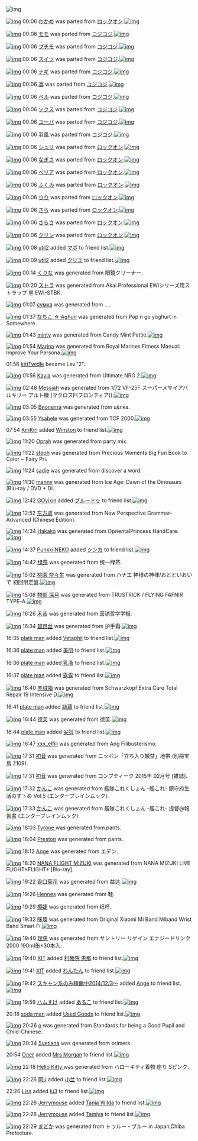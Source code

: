 ![img](http://gdrive-cdn.herokuapp.com/537b65a5bc09f0000721dda7/512px-barcode.png)

[![img](http://www.deviantsart.com/27t8h89.png)](http://www.barcodekanojo.com/kanojo/2169733/%E3%82%8F%E3%81%8B%E3%82%81) 00:06 [わかめ](http://www.barcodekanojo.com/kanojo/2169733/%E3%82%8F%E3%81%8B%E3%82%81) was parted from [ロックオン](http://www.barcodekanojo.com/kanojo/2169733/%E3%82%8F%E3%81%8B%E3%82%81).[![img](http://www.deviantsart.com/2musf1g.jpeg)](http://www.barcodekanojo.com/user/241643/%E3%83%AD%E3%83%83%E3%82%AF%E3%82%AA%E3%83%B3) 

[![img](http://www.deviantsart.com/2l5d2e3.png)](http://www.barcodekanojo.com/kanojo/3049884/%E3%83%A2%E3%83%A2) 00:06 [モモ](http://www.barcodekanojo.com/kanojo/3049884/%E3%83%A2%E3%83%A2) was parted from [コジコジ](http://www.barcodekanojo.com/kanojo/3049884/%E3%83%A2%E3%83%A2).[![img](http://www.deviantsart.com/2dkh5sf.jpeg)](http://www.barcodekanojo.com/user/201286/%E3%82%B3%E3%82%B8%E3%82%B3%E3%82%B8) 

[![img](http://www.deviantsart.com/38o6ta0.png)](http://www.barcodekanojo.com/kanojo/2497968/%E3%83%97%E3%83%81%E3%83%A2) 00:06 [プチモ](http://www.barcodekanojo.com/kanojo/2497968/%E3%83%97%E3%83%81%E3%83%A2) was parted from [コジコジ](http://www.barcodekanojo.com/kanojo/2497968/%E3%83%97%E3%83%81%E3%83%A2).[![img](http://www.deviantsart.com/2dkh5sf.jpeg)](http://www.barcodekanojo.com/user/201286/%E3%82%B3%E3%82%B8%E3%82%B3%E3%82%B8) 

[![img](http://www.deviantsart.com/370q65g.png)](http://www.barcodekanojo.com/kanojo/2516929/%E3%82%B9%E3%82%A4%E3%83%84) 00:06 [スイツ](http://www.barcodekanojo.com/kanojo/2516929/%E3%82%B9%E3%82%A4%E3%83%84) was parted from [コジコジ](http://www.barcodekanojo.com/kanojo/2516929/%E3%82%B9%E3%82%A4%E3%83%84).[![img](http://www.deviantsart.com/2dkh5sf.jpeg)](http://www.barcodekanojo.com/user/201286/%E3%82%B3%E3%82%B8%E3%82%B3%E3%82%B8) 

[![img](http://www.deviantsart.com/3dlquo6.png)](http://www.barcodekanojo.com/kanojo/2513270/%E3%83%8A%E3%82%AE) 00:06 [ナギ](http://www.barcodekanojo.com/kanojo/2513270/%E3%83%8A%E3%82%AE) was parted from [コジコジ](http://www.barcodekanojo.com/kanojo/2513270/%E3%83%8A%E3%82%AE).[![img](http://www.deviantsart.com/2dkh5sf.jpeg)](http://www.barcodekanojo.com/user/201286/%E3%82%B3%E3%82%B8%E3%82%B3%E3%82%B8) 

[![img](http://www.deviantsart.com/o3i8f6.png)](http://www.barcodekanojo.com/kanojo/2520959/%E5%87%9B) 00:06 [凛](http://www.barcodekanojo.com/kanojo/2520959/%E5%87%9B) was parted from [コジコジ](http://www.barcodekanojo.com/kanojo/2520959/%E5%87%9B).[![img](http://www.deviantsart.com/2dkh5sf.jpeg)](http://www.barcodekanojo.com/user/201286/%E3%82%B3%E3%82%B8%E3%82%B3%E3%82%B8) 

[![img](http://www.deviantsart.com/19pcqa5.png)](http://www.barcodekanojo.com/kanojo/2546104/%E3%83%99%E3%83%AB) 00:06 [ベル](http://www.barcodekanojo.com/kanojo/2546104/%E3%83%99%E3%83%AB) was parted from [コジコジ](http://www.barcodekanojo.com/kanojo/2546104/%E3%83%99%E3%83%AB).[![img](http://www.deviantsart.com/2dkh5sf.jpeg)](http://www.barcodekanojo.com/user/201286/%E3%82%B3%E3%82%B8%E3%82%B3%E3%82%B8) 

[![img](http://www.deviantsart.com/3bh1sbr.png)](http://www.barcodekanojo.com/kanojo/2560045/%E3%82%BD%E3%82%AF%E3%82%B9) 00:06 [ソクス](http://www.barcodekanojo.com/kanojo/2560045/%E3%82%BD%E3%82%AF%E3%82%B9) was parted from [コジコジ](http://www.barcodekanojo.com/kanojo/2560045/%E3%82%BD%E3%82%AF%E3%82%B9).[![img](http://www.deviantsart.com/2dkh5sf.jpeg)](http://www.barcodekanojo.com/user/201286/%E3%82%B3%E3%82%B8%E3%82%B3%E3%82%B8) 

[![img](http://www.deviantsart.com/3den72b.png)](http://www.barcodekanojo.com/kanojo/2562081/%E3%83%A6%E3%83%BC%E3%83%90) 00:06 [ユーバ](http://www.barcodekanojo.com/kanojo/2562081/%E3%83%A6%E3%83%BC%E3%83%90) was parted from [コジコジ](http://www.barcodekanojo.com/kanojo/2562081/%E3%83%A6%E3%83%BC%E3%83%90).[![img](http://www.deviantsart.com/2dkh5sf.jpeg)](http://www.barcodekanojo.com/user/201286/%E3%82%B3%E3%82%B8%E3%82%B3%E3%82%B8) 

[![img](http://www.deviantsart.com/2k4996c.png)](http://www.barcodekanojo.com/kanojo/2567230/%E7%BE%BD%E9%A2%A8) 00:06 [羽風](http://www.barcodekanojo.com/kanojo/2567230/%E7%BE%BD%E9%A2%A8) was parted from [コジコジ](http://www.barcodekanojo.com/kanojo/2567230/%E7%BE%BD%E9%A2%A8).[![img](http://www.deviantsart.com/2dkh5sf.jpeg)](http://www.barcodekanojo.com/user/201286/%E3%82%B3%E3%82%B8%E3%82%B3%E3%82%B8) 

[![img](http://www.deviantsart.com/1pomgdr.png)](http://www.barcodekanojo.com/kanojo/2220047/%E3%82%B7%E3%83%A5%E3%83%AA) 00:06 [シュリ](http://www.barcodekanojo.com/kanojo/2220047/%E3%82%B7%E3%83%A5%E3%83%AA) was parted from [ロックオン](http://www.barcodekanojo.com/kanojo/2220047/%E3%82%B7%E3%83%A5%E3%83%AA).[![img](http://www.deviantsart.com/2musf1g.jpeg)](http://www.barcodekanojo.com/user/241643/%E3%83%AD%E3%83%83%E3%82%AF%E3%82%AA%E3%83%B3) 

[![img](http://www.deviantsart.com/1718t5j.png)](http://www.barcodekanojo.com/kanojo/451520/%E3%81%AA%E3%81%8E%E3%81%95) 00:06 [なぎさ](http://www.barcodekanojo.com/kanojo/451520/%E3%81%AA%E3%81%8E%E3%81%95) was parted from [ロックオン](http://www.barcodekanojo.com/kanojo/451520/%E3%81%AA%E3%81%8E%E3%81%95).[![img](http://www.deviantsart.com/2musf1g.jpeg)](http://www.barcodekanojo.com/user/241643/%E3%83%AD%E3%83%83%E3%82%AF%E3%82%AA%E3%83%B3) 

[![img](http://www.deviantsart.com/2h28fj6.png)](http://www.barcodekanojo.com/kanojo/2727073/%E3%81%B9%E3%83%AA%E3%82%A2) 00:06 [べリア](http://www.barcodekanojo.com/kanojo/2727073/%E3%81%B9%E3%83%AA%E3%82%A2) was parted from [ロックオン](http://www.barcodekanojo.com/kanojo/2727073/%E3%81%B9%E3%83%AA%E3%82%A2).[![img](http://www.deviantsart.com/2musf1g.jpeg)](http://www.barcodekanojo.com/user/241643/%E3%83%AD%E3%83%83%E3%82%AF%E3%82%AA%E3%83%B3) 

[![img](http://www.deviantsart.com/23mno2m.png)](http://www.barcodekanojo.com/kanojo/2612739/%E3%81%B5%E3%81%8F%E3%81%BF) 00:06 [ふくみ](http://www.barcodekanojo.com/kanojo/2612739/%E3%81%B5%E3%81%8F%E3%81%BF) was parted from [ロックオン](http://www.barcodekanojo.com/kanojo/2612739/%E3%81%B5%E3%81%8F%E3%81%BF).[![img](http://www.deviantsart.com/2musf1g.jpeg)](http://www.barcodekanojo.com/user/241643/%E3%83%AD%E3%83%83%E3%82%AF%E3%82%AA%E3%83%B3) 

[![img](http://www.deviantsart.com/252ihv7.png)](http://www.barcodekanojo.com/kanojo/2868072/%E3%82%8A%E3%82%8A) 00:06 [りり](http://www.barcodekanojo.com/kanojo/2868072/%E3%82%8A%E3%82%8A) was parted from [ロックオン](http://www.barcodekanojo.com/kanojo/2868072/%E3%82%8A%E3%82%8A).[![img](http://www.deviantsart.com/2musf1g.jpeg)](http://www.barcodekanojo.com/user/241643/%E3%83%AD%E3%83%83%E3%82%AF%E3%82%AA%E3%83%B3) 

[![img](http://www.deviantsart.com/2uparof.png)](http://www.barcodekanojo.com/kanojo/2665656/%E3%81%95%E3%82%89) 00:06 [さら](http://www.barcodekanojo.com/kanojo/2665656/%E3%81%95%E3%82%89) was parted from [ロックオン](http://www.barcodekanojo.com/kanojo/2665656/%E3%81%95%E3%82%89).[![img](http://www.deviantsart.com/2musf1g.jpeg)](http://www.barcodekanojo.com/user/241643/%E3%83%AD%E3%83%83%E3%82%AF%E3%82%AA%E3%83%B3) 

[![img](http://www.deviantsart.com/3gr17uu.png)](http://www.barcodekanojo.com/kanojo/2823681/%E3%81%95%E3%82%89%E3%81%95) 00:06 [さらさ](http://www.barcodekanojo.com/kanojo/2823681/%E3%81%95%E3%82%89%E3%81%95) was parted from [ロックオン](http://www.barcodekanojo.com/kanojo/2823681/%E3%81%95%E3%82%89%E3%81%95).[![img](http://www.deviantsart.com/2musf1g.jpeg)](http://www.barcodekanojo.com/user/241643/%E3%83%AD%E3%83%83%E3%82%AF%E3%82%AA%E3%83%B3) 

[![img](http://www.deviantsart.com/3qvg525.png)](http://www.barcodekanojo.com/kanojo/2535237/%E3%82%AF%E3%83%AA%E3%83%B3) 00:06 [クリン](http://www.barcodekanojo.com/kanojo/2535237/%E3%82%AF%E3%83%AA%E3%83%B3) was parted from [ロックオン](http://www.barcodekanojo.com/kanojo/2535237/%E3%82%AF%E3%83%AA%E3%83%B3).[![img](http://www.deviantsart.com/2musf1g.jpeg)](http://www.barcodekanojo.com/user/241643/%E3%83%AD%E3%83%83%E3%82%AF%E3%82%AA%E3%83%B3) 

[![img](http://www.deviantsart.com/68q9v1.jpeg)](http://www.barcodekanojo.com/user/210977/util2) 00:08 [util2](http://www.barcodekanojo.com/user/210977/util2) added [マボ](http://www.barcodekanojo.com/kanojo/636906/%E3%83%9E%E3%83%9C) to friend list.[![img](http://www.deviantsart.com/1aaqbbg.png)](http://www.barcodekanojo.com/kanojo/636906/%E3%83%9E%E3%83%9C) 

[![img](http://www.deviantsart.com/68q9v1.jpeg)](http://www.barcodekanojo.com/user/210977/util2) 00:09 [util2](http://www.barcodekanojo.com/user/210977/util2) added [クリエ](http://www.barcodekanojo.com/kanojo/331203/%E3%82%AF%E3%83%AA%E3%82%A8) to friend list.[![img](http://www.deviantsart.com/1lfii4v.png)](http://www.barcodekanojo.com/kanojo/331203/%E3%82%AF%E3%83%AA%E3%82%A8) 

[![img](http://www.deviantsart.com/3caphlc.png)](http://www.barcodekanojo.com/kanojo/3191611/%E3%81%8F%E3%82%8A%E3%81%AA) 00:14 [くりな](http://www.barcodekanojo.com/kanojo/3191611/%E3%81%8F%E3%82%8A%E3%81%AA) was generated from 眼鏡クリーナー.

[![img](http://www.deviantsart.com/4e71os.png)](http://www.barcodekanojo.com/kanojo/3191612/%E3%82%B9%E3%83%88%E3%83%A9) 00:20 [ストラ](http://www.barcodekanojo.com/kanojo/3191612/%E3%82%B9%E3%83%88%E3%83%A9) was generated from Akai Professional EWIシリーズ用ストラップ 黒 EWI-STBK.

[![img](http://www.deviantsart.com/2v8lcvi.png)](http://www.barcodekanojo.com/kanojo/3191613/%D1%81%D1%83%D0%BC%D0%BA%D0%B0) 01:07 [сумка](http://www.barcodekanojo.com/kanojo/3191613/%D1%81%D1%83%D0%BC%D0%BA%D0%B0) was generated from ....

[![img](http://www.deviantsart.com/2lf36k.png)](http://www.barcodekanojo.com/kanojo/3191614/%E3%81%AA%E3%81%A1%E3%81%93%20%E2%98%86%20Aghun) 01:37 [なちこ ☆ Aghun](http://www.barcodekanojo.com/kanojo/3191614/%E3%81%AA%E3%81%A1%E3%81%93%20%E2%98%86%20Aghun) was generated from Pop n go yoghurt  in Somewhere.

[![img](http://www.deviantsart.com/19gq1ci.png)](http://www.barcodekanojo.com/kanojo/3191615/minty) 01:43 [minty](http://www.barcodekanojo.com/kanojo/3191615/minty) was generated from Candy Mint Pattie.[![img](http://www.deviantsart.com/1m1khu6.jpeg)](http://www.barcodekanojo.com/product_images/barcode/6016118/1421080943/Candy%20Mint%20Pattie.jpg) 

[![img](http://www.deviantsart.com/3201fsv.png)](http://www.barcodekanojo.com/kanojo/3191616/Marina) 01:54 [Marina](http://www.barcodekanojo.com/kanojo/3191616/Marina) was generated from Royal Marines Fitness Manual: Improve Your Persona.[![img](http://www.deviantsart.com/km2lod.jpeg)](http://www.barcodekanojo.com/product_images/barcode/6016119/1421081628/50x50xRoyal,P20Marines,P20Fitness,P20Manual,P3A,P20Improve,P20Your,P20Persona.jpg,qw=88,ah=88.pagespeed.ic.BYukri5VB3.jpg) 

01:56 [kiriTwidle](http://www.barcodekanojo.com/user/487669/kiriTwidle) became Lev."2".

[![img](http://www.deviantsart.com/3jocjmp.png)](http://www.barcodekanojo.com/kanojo/3191617/Kayla) 01:56 [Kayla](http://www.barcodekanojo.com/kanojo/3191617/Kayla) was generated from Ultimate NRG 2.[![img](http://www.deviantsart.com/12hov56.jpeg)](http://www.barcodekanojo.com/product_images/barcode/6016120/1421081738/Ultimate%20NRG%202.jpg) 

[![img](http://www.deviantsart.com/3m8m5u4.png)](http://www.barcodekanojo.com/kanojo/3191618/Messiah) 02:48 [Messiah](http://www.barcodekanojo.com/kanojo/3191618/Messiah) was generated from 1/72 VF-25F スーパーメサイアバルキリー アルト機 (マクロスF(フロンティア)).[![img](http://www.deviantsart.com/3kt17e3.jpeg)](http://www.barcodekanojo.com/product_images/barcode/6016121/1421084825/1%2F72%20VF-25F%20%E3%82%B9%E3%83%BC%E3%83%91%E3%83%BC%E3%83%A1%E3%82%B5%E3%82%A4%E3%82%A2%E3%83%90%E3%83%AB%E3%82%AD%E3%83%AA%E3%83%BC%20%E3%82%A2%E3%83%AB%E3%83%88%E6%A9%9F%20%28%E3%83%9E%E3%82%AF%E3%83%AD%E3%82%B9F%28%E3%83%95%E3%83%AD%E3%83%B3%E3%83%86%E3%82%A3%E3%82%A2%29%29.jpg) 

[![img](http://www.deviantsart.com/1qq1pqc.png)](http://www.barcodekanojo.com/kanojo/3191619/%D0%92%D0%B8%D0%BE%D0%BB%D0%B5%D1%82%D1%82%D0%B0) 03:05 [Виолетта](http://www.barcodekanojo.com/kanojo/3191619/%D0%92%D0%B8%D0%BE%D0%BB%D0%B5%D1%82%D1%82%D0%B0) was generated from цёлка.

[![img](http://www.deviantsart.com/1frk5s.png)](http://www.barcodekanojo.com/kanojo/3191620/Ysabele) 03:55 [Ysabele](http://www.barcodekanojo.com/kanojo/3191620/Ysabele) was generated from TCF 2000.[![img](http://www.deviantsart.com/3934li3.jpeg)](http://www.barcodekanojo.com/product_images/barcode/6016123/1421088903/50x50xTCF,P202000.jpg,qw=88,ah=88.pagespeed.ic.yVSFaVjLG1.jpg) 

07:54 [KiriKiri](http://www.barcodekanojo.com/user/499670/KiriKiri) added [Winston](http://www.barcodekanojo.com/kanojo/304925/Winston) to friend list.[![img](http://www.deviantsart.com/1fjo7ss.png)](http://www.barcodekanojo.com/kanojo/304925/Winston) 

[![img](http://www.deviantsart.com/idq1hr.png)](http://www.barcodekanojo.com/kanojo/3191621/Oprah) 11:20 [Oprah](http://www.barcodekanojo.com/kanojo/3191621/Oprah) was generated from party mix.

[![img](http://www.deviantsart.com/3j78j5h.png)](http://www.barcodekanojo.com/kanojo/3191622/steph) 11:22 [steph](http://www.barcodekanojo.com/kanojo/3191622/steph) was generated from Precious Moments Big Fun Book to Color ~ Fairy Pri.

[![img](http://www.deviantsart.com/1eou9lh.png)](http://www.barcodekanojo.com/kanojo/3191623/sadie) 11:24 [sadie](http://www.barcodekanojo.com/kanojo/3191623/sadie) was generated from discover a word.

[![img](http://www.deviantsart.com/2hmj4e8.png)](http://www.barcodekanojo.com/kanojo/3191624/manny) 11:30 [manny](http://www.barcodekanojo.com/kanojo/3191624/manny) was generated from Ice Age: Dawn of the Dinosaurs (Blu-ray / DVD + Di.

[![img](http://www.deviantsart.com/a6jp5j.jpeg)](http://www.barcodekanojo.com/user/499671/GOyixin) 12:42 [GOyixin](http://www.barcodekanojo.com/user/499671/GOyixin) added [ブルードゥ](http://www.barcodekanojo.com/kanojo/2571834/%E3%83%96%E3%83%AB%E3%83%BC%E3%83%89%E3%82%A5) to friend list.[![img](http://www.deviantsart.com/lvvjtp.png)](http://www.barcodekanojo.com/kanojo/2571834/%E3%83%96%E3%83%AB%E3%83%BC%E3%83%89%E3%82%A5) 

[![img](http://www.deviantsart.com/2atfuil.png)](http://www.barcodekanojo.com/kanojo/3191625/%E4%B8%9C%E6%96%B9%E8%99%9E) 12:52 [东方虞](http://www.barcodekanojo.com/kanojo/3191625/%E4%B8%9C%E6%96%B9%E8%99%9E) was generated from New Perspective Grammar-Advanced (Chinese Edition).

[![img](http://www.deviantsart.com/1nvcivl.png)](http://www.barcodekanojo.com/kanojo/3191626/Hakako) 14:34 [Hakako](http://www.barcodekanojo.com/kanojo/3191626/Hakako) was generated from OprientalPrincess HandCare.[![img](http://www.deviantsart.com/1ehqehr.jpeg)](http://www.barcodekanojo.com/product_images/barcode/6016130/1421127219/OprientalPrincess%20HandCare.jpg) 

[![img](http://www.deviantsart.com/1if09bp.jpeg)](http://www.barcodekanojo.com/user/327747/PunkkiiNEKO) 14:37 [PunkkiiNEKO](http://www.barcodekanojo.com/user/327747/PunkkiiNEKO) added [シンカ](http://www.barcodekanojo.com/kanojo/51043/%E3%82%B7%E3%83%B3%E3%82%AB) to friend list.[![img](http://www.deviantsart.com/3c57048.png)](http://www.barcodekanojo.com/kanojo/51043/%E3%82%B7%E3%83%B3%E3%82%AB) 

[![img](http://www.deviantsart.com/17ak3ks.png)](http://www.barcodekanojo.com/kanojo/3191627/%E7%BB%BF%E8%8C%B6) 14:42 [绿茶](http://www.barcodekanojo.com/kanojo/3191627/%E7%BB%BF%E8%8C%B6) was generated from 统一绿茶.

[![img](http://www.deviantsart.com/3hnbnag.png)](http://www.barcodekanojo.com/kanojo/3191628/%E6%A1%83%E5%9C%92%20%E5%A5%88%E3%80%85%E7%94%9F) 15:02 [桃園 奈々生](http://www.barcodekanojo.com/kanojo/3191628/%E6%A1%83%E5%9C%92%20%E5%A5%88%E3%80%85%E7%94%9F) was generated from ハナエ 神様の神様/おとといおいで 初回限定盤.[![img](http://www.deviantsart.com/2q7frrc.jpeg)](http://www.barcodekanojo.com/product_images/barcode/6016133/1421128901/%E3%83%8F%E3%83%8A%E3%82%A8%20%E7%A5%9E%E6%A7%98%E3%81%AE%E7%A5%9E%E6%A7%98%2F%E3%81%8A%E3%81%A8%E3%81%A8%E3%81%84%E3%81%8A%E3%81%84%E3%81%A7%20%E5%88%9D%E5%9B%9E%E9%99%90%E5%AE%9A%E7%9B%A4.jpg) 

[![img](http://www.deviantsart.com/2hi3nkl.png)](http://www.barcodekanojo.com/kanojo/3191629/%E7%89%A9%E9%83%A8%20%E6%B7%B1%E6%9C%88) 15:08 [物部 深月](http://www.barcodekanojo.com/kanojo/3191629/%E7%89%A9%E9%83%A8%20%E6%B7%B1%E6%9C%88) was generated from TRUSTRICK / FLYING FAFNIR TYPE-A.[![img](http://www.deviantsart.com/3u1gdt9.jpeg)](http://www.barcodekanojo.com/product_images/barcode/6016134/1421129260/TRUSTRICK%20%2F%20FLYING%20FAFNIR%20TYPE-A.jpg) 

[![img](http://www.deviantsart.com/2r6fspg.png)](http://www.barcodekanojo.com/kanojo/3191630/%E7%A6%BE%E6%98%94) 16:26 [禾昔](http://www.barcodekanojo.com/kanojo/3191630/%E7%A6%BE%E6%98%94) was generated from 营销哲学学报.

[![img](http://www.deviantsart.com/11qs9j9.png)](http://www.barcodekanojo.com/kanojo/3191631/%E7%A2%A7%E6%98%82%E4%B8%9D) 16:34 [碧昂丝](http://www.barcodekanojo.com/kanojo/3191631/%E7%A2%A7%E6%98%82%E4%B8%9D) was generated from 护手霜.[![img](http://www.deviantsart.com/2m4nvb6.jpeg)](http://www.barcodekanojo.com/product_images/barcode/6016136/1421134409/%E6%8A%A4%E6%89%8B%E9%9C%9C.jpg) 

16:35 [plate man](http://www.barcodekanojo.com/user/499679/plate%20man) added [Vetaphil](http://www.barcodekanojo.com/kanojo/2628481/Vetaphil) to friend list.[![img](http://www.deviantsart.com/1sitq0q.png)](http://www.barcodekanojo.com/kanojo/2628481/Vetaphil) 

16:36 [plate man](http://www.barcodekanojo.com/user/499679/plate%20man) added [美肌](http://www.barcodekanojo.com/kanojo/2727289/%E7%BE%8E%E8%82%8C) to friend list.[![img](http://www.deviantsart.com/2976si3.png)](http://www.barcodekanojo.com/kanojo/2727289/%E7%BE%8E%E8%82%8C) 

16:36 [plate man](http://www.barcodekanojo.com/user/499679/plate%20man) added [乳液](http://www.barcodekanojo.com/kanojo/2718349/%E4%B9%B3%E6%B6%B2) to friend list.[![img](http://www.deviantsart.com/358di3d.png)](http://www.barcodekanojo.com/kanojo/2718349/%E4%B9%B3%E6%B6%B2) 

16:37 [plate man](http://www.barcodekanojo.com/user/499679/plate%20man) added [露露](http://www.barcodekanojo.com/kanojo/2417555/%E9%9C%B2%E9%9C%B2) to friend list.[![img](http://www.deviantsart.com/2k5itvo.png)](http://www.barcodekanojo.com/kanojo/2417555/%E9%9C%B2%E9%9C%B2) 

[![img](http://www.deviantsart.com/3fdabgh.png)](http://www.barcodekanojo.com/kanojo/3191632/%E7%BE%8A%E7%BB%92%E8%84%82) 16:40 [羊绒脂](http://www.barcodekanojo.com/kanojo/3191632/%E7%BE%8A%E7%BB%92%E8%84%82) was generated from Schwarzkopf Extra Care Total Repair 19 Intensive D.[![img](http://www.deviantsart.com/f6okik.jpeg)](http://www.barcodekanojo.com/product_images/barcode/6016141/1421134769/Schwarzkopf%20Extra%20Care%20Total%20Repair%2019%20Intensive%20D.jpg) 

16:41 [plate man](http://www.barcodekanojo.com/user/499679/plate%20man) added [絲蘊](http://www.barcodekanojo.com/kanojo/1405663/%E7%B5%B2%E8%98%8A) to friend list.[![img](http://www.deviantsart.com/3bk9nku.png)](http://www.barcodekanojo.com/kanojo/1405663/%E7%B5%B2%E8%98%8A) 

[![img](http://www.deviantsart.com/34cij0n.png)](http://www.barcodekanojo.com/kanojo/3191633/%E5%BE%B7%E8%8A%99) 16:44 [德芙](http://www.barcodekanojo.com/kanojo/3191633/%E5%BE%B7%E8%8A%99) was generated from 德芙.[![img](http://www.deviantsart.com/28e7hmf.jpeg)](http://www.barcodekanojo.com/product_images/barcode/6016143/1421135059/%E5%BE%B7%E8%8A%99.jpg) 

16:44 [plate man](http://www.barcodekanojo.com/user/499679/plate%20man) added [尖叫](http://www.barcodekanojo.com/kanojo/2529971/%E5%B0%96%E5%8F%AB) to friend list.[![img](http://www.deviantsart.com/20sh2n5.png)](http://www.barcodekanojo.com/kanojo/2529971/%E5%B0%96%E5%8F%AB) 

[![img](http://www.deviantsart.com/320gehl.png)](http://www.barcodekanojo.com/kanojo/3191634/xxx_elfili) 16:47 [xxx_elfili](http://www.barcodekanojo.com/kanojo/3191634/xxx_elfili) was generated from Ang Filibusterismo.

[![img](http://www.deviantsart.com/k75qbb.png)](http://www.barcodekanojo.com/kanojo/3191635/%E5%88%9D%E9%9F%B3) 17:31 [初音](http://www.barcodekanojo.com/kanojo/3191635/%E5%88%9D%E9%9F%B3) was generated from ニッポン「立ち入り厳禁」地帯 (別冊宝島 2109).

[![img](http://www.deviantsart.com/kktj59.png)](http://www.barcodekanojo.com/kanojo/3191636/%E5%88%9D%E9%9F%B3) 17:31 [初音](http://www.barcodekanojo.com/kanojo/3191636/%E5%88%9D%E9%9F%B3) was generated from コンプティーク 2015年 02月号 [雑誌].

[![img](http://www.deviantsart.com/3sl5odn.png)](http://www.barcodekanojo.com/kanojo/3191637/%E3%81%8B%E3%82%93%E3%81%93) 17:32 [かんこ](http://www.barcodekanojo.com/kanojo/3191637/%E3%81%8B%E3%82%93%E3%81%93) was generated from 艦隊これくしょん -艦これ- 鎮守府生活のすゝめ Vol.5 (エンターブレインムック).

[![img](http://www.deviantsart.com/2e2dobd.png)](http://www.barcodekanojo.com/kanojo/3191638/%E3%81%8B%E3%82%93%E3%81%93) 17:33 [かんこ](http://www.barcodekanojo.com/kanojo/3191638/%E3%81%8B%E3%82%93%E3%81%93) was generated from 艦隊これくしょん -艦これ- 提督@報告書 (エンターブレインムック).

[![img](http://www.deviantsart.com/v8suhl.png)](http://www.barcodekanojo.com/kanojo/3191639/Tyrone%20) 18:03 [Tyrone ](http://www.barcodekanojo.com/kanojo/3191639/Tyrone%20) was generated from pants.

[![img](http://www.deviantsart.com/3u2gk58.png)](http://www.barcodekanojo.com/kanojo/3191640/Preston) 18:04 [Preston](http://www.barcodekanojo.com/kanojo/3191640/Preston) was generated from pants.

[![img](http://www.deviantsart.com/1r0val1.png)](http://www.barcodekanojo.com/kanojo/3191641/Ange) 18:12 [Ange](http://www.barcodekanojo.com/kanojo/3191641/Ange) was generated from エデン.

[![img](http://www.deviantsart.com/2n1c8ah.png)](http://www.barcodekanojo.com/kanojo/3191642/NANA%20FLIGHT%20MIZUKI) 18:20 [NANA FLIGHT MIZUKI](http://www.barcodekanojo.com/kanojo/3191642/NANA%20FLIGHT%20MIZUKI) was generated from NANA MIZUKI LIVE FLIGHT×FLIGHT+ [Blu-ray].

[![img](http://www.deviantsart.com/iklfd9.png)](http://www.barcodekanojo.com/kanojo/3191643/%E9%A6%99%E5%8F%A3%E8%8F%8A%E8%8A%B1) 19:22 [香口菊花](http://www.barcodekanojo.com/kanojo/3191643/%E9%A6%99%E5%8F%A3%E8%8F%8A%E8%8A%B1) was generated from 益达.[![img](http://www.deviantsart.com/36b3l4s.jpeg)](http://www.barcodekanojo.com/product_images/barcode/6016154/1421144492/%E7%9B%8A%E8%BE%BE.jpg) 

[![img](http://www.deviantsart.com/ikef10.png)](http://www.barcodekanojo.com/kanojo/3191644/Hennes) 19:26 [Hennes](http://www.barcodekanojo.com/kanojo/3191644/Hennes) was generated from 鞋.

[![img](http://www.deviantsart.com/fsp5r9.png)](http://www.barcodekanojo.com/kanojo/3191645/%E6%A8%B1%E5%A9%95) 19:29 [樱婕](http://www.barcodekanojo.com/kanojo/3191645/%E6%A8%B1%E5%A9%95) was generated from 纸杯.

[![img](http://www.deviantsart.com/3fff1fc.png)](http://www.barcodekanojo.com/kanojo/3191646/%E5%92%AA%E7%92%B0) 19:32 [咪環](http://www.barcodekanojo.com/kanojo/3191646/%E5%92%AA%E7%92%B0) was generated from Original Xiaomi Mi Band Miband Wrist Band Smart Fi.[![img](http://www.deviantsart.com/1afqj4s.jpeg)](http://www.barcodekanojo.com/product_images/barcode/6016157/1421145076/Original%20Xiaomi%20Mi%20Band%20Miband%20Wrist%20Band%20Smart%20Fi.jpg) 

[![img](http://www.deviantsart.com/1kssfsp.png)](http://www.barcodekanojo.com/kanojo/3191647/%E7%90%86%E6%81%B5) 19:40 [理恵](http://www.barcodekanojo.com/kanojo/3191647/%E7%90%86%E6%81%B5) was generated from サントリー リゲイン エナジードリンク 2000 190ml缶×30本入.

[![img](http://www.deviantsart.com/815jg6.jpeg)](http://www.barcodekanojo.com/user/209348/XIT) 19:40 [XIT](http://www.barcodekanojo.com/user/209348/XIT) added [利権院 恵那](http://www.barcodekanojo.com/kanojo/3033415/%E5%88%A9%E6%A8%A9%E9%99%A2%20%E6%81%B5%E9%82%A3) to friend list.[![img](http://www.deviantsart.com/3l8emjo.png)](http://www.barcodekanojo.com/kanojo/3033415/%E5%88%A9%E6%A8%A9%E9%99%A2%20%E6%81%B5%E9%82%A3) 

[![img](http://www.deviantsart.com/815jg6.jpeg)](http://www.barcodekanojo.com/user/209348/XIT) 19:41 [XIT](http://www.barcodekanojo.com/user/209348/XIT) added [わんたん](http://www.barcodekanojo.com/kanojo/830048/%E3%82%8F%E3%82%93%E3%81%9F%E3%82%93) to friend list.[![img](http://www.deviantsart.com/3ek2ehs.png)](http://www.barcodekanojo.com/kanojo/830048/%E3%82%8F%E3%82%93%E3%81%9F%E3%82%93) 

[![img](http://www.deviantsart.com/99ugn1.jpeg)](http://www.barcodekanojo.com/user/6029/%E3%82%B9%E3%82%AD%E3%83%A3%E3%83%B3%E7%B3%BB%E3%81%AE%E3%81%BF%E7%A8%BC%E5%83%8D%E4%B8%AD2014%2F12%2F3%EF%BD%9E) 19:42 [スキャン系のみ稼働中2014/12/3～](http://www.barcodekanojo.com/user/6029/%E3%82%B9%E3%82%AD%E3%83%A3%E3%83%B3%E7%B3%BB%E3%81%AE%E3%81%BF%E7%A8%BC%E5%83%8D%E4%B8%AD2014%2F12%2F3%EF%BD%9E) added [Ange](http://www.barcodekanojo.com/kanojo/3191641/Ange) to friend list.[![img](http://www.deviantsart.com/1r0val1.png)](http://www.barcodekanojo.com/kanojo/3191641/Ange) 

[![img](http://www.deviantsart.com/3ueb4vl.jpeg)](http://www.barcodekanojo.com/user/31615/%E3%83%8F%E3%83%A0%E3%81%99%E3%81%91) 19:59 [ハムすけ](http://www.barcodekanojo.com/user/31615/%E3%83%8F%E3%83%A0%E3%81%99%E3%81%91) added [あるこ](http://www.barcodekanojo.com/kanojo/1576980/%E3%81%82%E3%82%8B%E3%81%93) to friend list.[![img](http://www.deviantsart.com/2g41l4e.png)](http://www.barcodekanojo.com/kanojo/1576980/%E3%81%82%E3%82%8B%E3%81%93) 

20:18 [soda man](http://www.barcodekanojo.com/user/499680/soda%20man) added [Used Goods](http://www.barcodekanojo.com/kanojo/2624795/Used%20Goods) to friend list.[![img](http://www.deviantsart.com/21ngu51.png)](http://www.barcodekanojo.com/kanojo/2624795/Used%20Goods) 

[![img](http://www.deviantsart.com/gefo07.png)](http://www.barcodekanojo.com/kanojo/3191648/o) 20:26 [o](http://www.barcodekanojo.com/kanojo/3191648/o) was generated from Standards for being a Good Pupil and Child-Chinese.

[![img](http://www.deviantsart.com/2rri3ir.png)](http://www.barcodekanojo.com/kanojo/3191649/Svetlana) 20:34 [Svetlana](http://www.barcodekanojo.com/kanojo/3191649/Svetlana) was generated from primers.

20:54 [Олег](http://www.barcodekanojo.com/user/499682/%D0%9E%D0%BB%D0%B5%D0%B3) added [Mrs Morgan](http://www.barcodekanojo.com/kanojo/2795706/Mrs%20Morgan) to friend list.[![img](http://www.deviantsart.com/2qn9c9s.png)](http://www.barcodekanojo.com/kanojo/2795706/Mrs%20Morgan) 

[![img](http://www.deviantsart.com/kmp27a.png)](http://www.barcodekanojo.com/kanojo/3191650/Hello%20Kitty%20) 22:18 [Hello Kitty ](http://www.barcodekanojo.com/kanojo/3191650/Hello%20Kitty%20) was generated from ハローキティ着物 座り Sピンク.

[![img](http://www.deviantsart.com/2gmeqb8.jpeg)](http://www.barcodekanojo.com/user/499685/%E9%98%BFu) 22:26 [阿u](http://www.barcodekanojo.com/user/499685/%E9%98%BFu) added [小兰](http://www.barcodekanojo.com/kanojo/2870993/%E5%B0%8F%E5%85%B0) to friend list.[![img](http://www.deviantsart.com/356r8ck.png)](http://www.barcodekanojo.com/kanojo/2870993/%E5%B0%8F%E5%85%B0) 

22:26 [Liss](http://www.barcodekanojo.com/user/499684/Liss) added [lu3](http://www.barcodekanojo.com/kanojo/2481127/lu3) to friend list.[![img](http://www.deviantsart.com/2q384ld.png)](http://www.barcodekanojo.com/kanojo/2481127/lu3) 

[![img](http://www.deviantsart.com/3v33gp3.jpeg)](http://www.barcodekanojo.com/user/245002/Jerrymouse) 22:28 [Jerrymouse](http://www.barcodekanojo.com/user/245002/Jerrymouse) added [Tania Wilda](http://www.barcodekanojo.com/kanojo/2643773/Tania%20Wilda) to friend list.[![img](http://www.deviantsart.com/2n73a2k.png)](http://www.barcodekanojo.com/kanojo/2643773/Tania%20Wilda) 

[![img](http://www.deviantsart.com/3v33gp3.jpeg)](http://www.barcodekanojo.com/user/245002/Jerrymouse) 22:28 [Jerrymouse](http://www.barcodekanojo.com/user/245002/Jerrymouse) added [Tamiya](http://www.barcodekanojo.com/kanojo/2820235/Tamiya) to friend list.[![img](http://www.deviantsart.com/1344s12.png)](http://www.barcodekanojo.com/kanojo/2820235/Tamiya) 

[![img](http://www.deviantsart.com/fv2q88.png)](http://www.barcodekanojo.com/kanojo/3191651/%E3%81%BE%E3%81%A9%E3%81%8B) 22:29 [まどか](http://www.barcodekanojo.com/kanojo/3191651/%E3%81%BE%E3%81%A9%E3%81%8B) was generated from トゥルー・ブルー in Japan,Chiba Prefecture.

